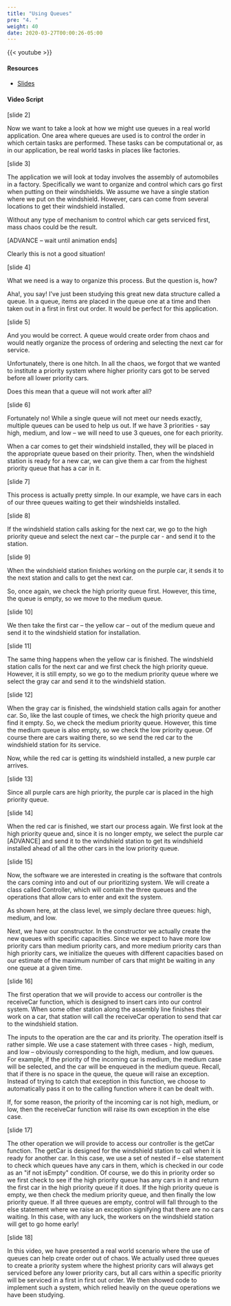 ```yaml
---
title: "Using Queues"
pre: "4. "
weight: 40
date: 2020-03-27T00:00:26-05:00
---
```


{{< youtube  >}}

#### Resources

* [Slides](/3-cc310/08-queues/04-using-queues-slides.pptx)

#### Video Script

[slide 2]

Now we want to take a look at how we might use queues in a real world
application. One area where queues are used is to control the order in which
certain tasks are performed. These tasks can be computational or, as in our
application, be real world tasks in places like factories.

[slide 3]

The application we will look at today involves the assembly of automobiles in a
factory. Specifically we want to organize and control which cars go first when
putting on their windshields. We assume we have a single station where we put on
the windshield. However, cars can come from several locations to get their
windshield installed.

Without any type of mechanism to control which car gets serviced first, mass
chaos could be the result.

[ADVANCE – wait until animation ends]

Clearly this is not a good situation!

[slide 4]

What we need is a way to organize this process. But the question is, how?

Aha!, you say! I've just been studying this great new data structure called a
queue. In a queue, items are placed in the queue one at a time and then taken
out in a first in first out order. It would be perfect for this application.

[slide 5]

And you would be correct. A queue would create order from chaos and would neatly
organize the process of ordering and selecting the next car for service.

Unfortunately, there is one hitch. In all the chaos, we forgot that we wanted to
institute a priority system where higher priority cars got to be served before
all lower priority cars.

Does this mean that a queue will not work after all?

[slide 6]

Fortunately no! While a single queue will not meet our needs exactly, multiple
queues can be used to help us out. If we have 3 priorities - say high, medium,
and low – we will need to use 3 queues, one for each priority.

When a car comes to get their windshield installed, they will be placed in the
appropriate queue based on their priority. Then, when the windshield station is
ready for a new car, we can give them a car from the highest priority queue that
has a car in it.

[slide 7]

This process is actually pretty simple. In our example, we have cars in each of
our three queues waiting to get their windshields installed.

[slide 8]

If the windshield station calls asking for the next car, we go to the high
priority queue and select the next car – the purple car - and send it to the
station.

[slide 9]

When the windshield station finishes working on the purple car, it sends it to
the next station and calls to get the next car.

So, once again, we check the high priority queue first. However, this time, the
queue is empty, so we move to the medium queue.

[slide 10]

We then take the first car – the yellow car – out of the medium queue and send
it to the windshield station for installation.

[slide 11]

The same thing happens when the yellow car is finished. The windshield station
calls for the next car and we first check the high priority queue. However, it
is still empty, so we go to the medium priority queue where we select the gray
car and send it to the windshield station.

[slide 12]

When the gray car is finished, the windshield station calls again for another
car. So, like the last couple of times, we check the high priority queue and
find it empty. So, we check the medium priority queue. However, this time the
medium queue is also empty, so we check the low priority queue. Of course there
are cars waiting there, so we send the red car to the windshield station for its
service.

Now, while the red car is getting its windshield installed, a new purple car
arrives.

[slide 13]

Since all purple cars are high priority, the purple car is placed in the high
priority queue.

[slide 14]

When the red car is finished, we start our process again. We first look at the
high priority queue and, since it is no longer empty, we select the purple car
[ADVANCE] and send it to the windshield station to get its windshield installed
ahead of all the other cars in the low priority queue.

[slide 15]

Now, the software we are interested in creating is the software that controls
the cars coming into and out of our prioritizing system. We will create a class
called Controller, which will contain the three queues and the operations that
allow cars to enter and exit the system.

As shown here, at the class level, we simply declare three queues: high, medium,
and low.

Next, we have our constructor. In the constructor we actually create the new
queues with specific capacities. Since we expect to have more low priority cars
than medium priority cars, and more medium priority cars than high priority
cars, we initialize the queues with different capacities based on our estimate
of the maximum number of cars that might be waiting in any one queue at a given
time.

[slide 16]

The first operation that we will provide to access our controller is the
receiveCar function, which is designed to insert cars into our control system.
When some other station along the assembly line finishes their work on a car,
that station will call the receiveCar operation to send that car to the
windshield station.

The inputs to the operation are the car and its priority. The operation itself
is rather simple. We use a case statement with three cases - high, medium, and
low – obviously corresponding to the high, medium, and low queues. For example,
if the priority of the incoming car is medium, the medium case will be selected,
and the car will be enqueued in the medium queue. Recall, that if there is no
space in the queue, the queue will raise an exception. Instead of trying to
catch that exception in this function, we choose to automatically pass it on to
the calling function where it can be dealt with.

If, for some reason, the priority of the incoming car is not high, medium, or
low, then the receiveCar function will raise its own exception in the else case.

[slide 17]

The other operation we will provide to access our controller is the getCar
function. The getCar is designed for the windshield station to call when it is
ready for another car. In this case, we use a set of nested if – else statement
to check which queues have any cars in them, which is checked in our code as an
"if not isEmpty" condition. Of course, we do this in priority order so we first
check to see if the high priority queue has any cars in it and return the first
car in the high priority queue if it does. If the high priority queue is empty,
we then check the medium priority queue, and then finally the low priority
queue. If all three queues are empty, control will fall through to the else
statement where we raise an exception signifying that there are no cars waiting.
In this case, with any luck, the workers on the windshield station will get to
go home early!

[slide 18]

In this video, we have presented a real world scenario where the use of queues
can help create order out of chaos. We actually used three queues to create a
priority system where the highest priority cars will always get serviced before
any lower priority cars, but all cars within a specific priority will be
serviced in a first in first out order. We then showed code to implement such a
system, which relied heavily on the queue operations we have been studying.
